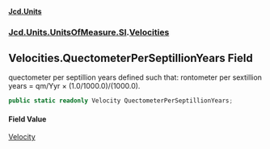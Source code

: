 #### [Jcd.Units](index.md 'index')

### [Jcd.Units.UnitsOfMeasure.SI](Jcd.Units.UnitsOfMeasure.SI.md 'Jcd.Units.UnitsOfMeasure.SI').[Velocities](Velocities.md 'Jcd.Units.UnitsOfMeasure.SI.Velocities')

## Velocities.QuectometerPerSeptillionYears Field

quectometer per septillion years defined such that: rontometer per sextillion years = qm/Yyr ×
(1.0/1000.0)/(1000.0).

```csharp
public static readonly Velocity QuectometerPerSeptillionYears;
```

#### Field Value

[Velocity](Velocity.md 'Jcd.Units.UnitTypes.Velocity')